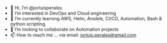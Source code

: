 - 👋 Hi, I’m @jorluisperales
- 👀 I’m interested in DevOps and Cloud engineering
- 🌱 I’m currently learning AWS, Helm, Ansible, CI/CD, Automation, Bash & python scripting.
- 💞️ I’m looking to collaborate on Automation projects
- 📫 How to reach me ... via email: jorluis.perales@gmail.com

<!---
jorluisperales/jorluisperales is a ✨ special ✨ repository because its `README.md` (this file) appears on your GitHub profile.
You can click the Preview link to take a look at your changes.
--->

